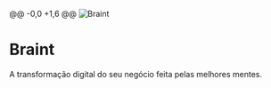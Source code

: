 
@@ -0,0 +1,6 @@
![Braint](https://firebasestorage.googleapis.com/v0/b/site-braint-b7b33.appspot.com/o/Transformar_o_cenrio_universitrio_(1).png?alt=media&token=791f756a-ed6d-4535-8482-daf93f12e79b)

<h1>Braint</h1>
<p>A transformação digital do seu negócio feita pelas melhores mentes.</p>
